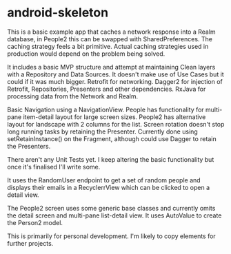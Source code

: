 # android-skeleton
This is a basic example app that caches a network response into a Realm database, in People2 this can be swapped with SharedPreferences. The caching strategy feels a bit primitive. Actual caching strategies used in production would depend on the problem being solved.

It includes a basic MVP structure and attempt at maintaining Clean layers with a Repository and Data Sources. It doesn't make use of Use Cases but it could if it was much bigger. Retrofit for networking. Dagger2 for injection of Retrofit, Repositories, Presenters and other dependencies. RxJava for processing data from the Network and Realm. 

Basic Navigation using a NavigationView. People has functionality for multi-pane item-detail layout for large screen sizes. People2 has alternative layout for landscape with 2 columns for the list. Screen rotation doesn't stop long running tasks by retaining the Presenter. Currently done using setRetainInstance() on the Fragment, although could use Dagger to retain the Presenters.

There aren't any Unit Tests yet. I keep altering the basic functionality but once it's finalised I'll write some.

It uses the RandomUser endpoint to get a set of random people and displays their emails in a RecyclerrView which can be clicked to open a detail view.

The People2 screen uses some generic base classes and currently omits the detail screen and multi-pane list-detail view. It uses AutoValue to create the Person2 model.

This is primarily for personal development. I'm likely to copy elements for further projects.
